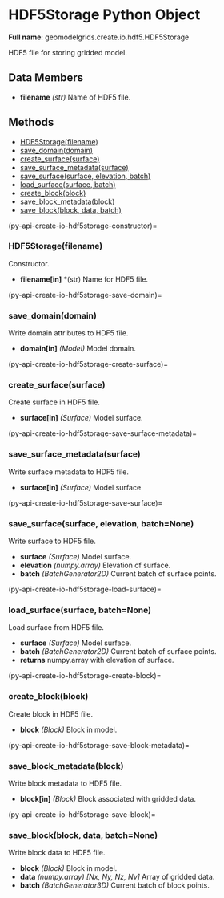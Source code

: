 # HDF5Storage Python Object 

**Full name**: geomodelgrids.create.io.hdf5.HDF5Storage

HDF5 file for storing gridded model.

## Data Members

+ **filename** *(str)* Name of HDF5 file.

## Methods

+ [HDF5Storage(filename)](py-api-create-io-hdf5storage-constructor)
+ [save_domain(domain)](py-api-create-io-hdf5storage-save-domain)
+ [create_surface(surface)](py-api-create-io-hdf5storage-create-surface)
+ [save_surface_metadata(surface)](py-api-create-io-hdf5storage-save-surface-metadata)
+ [save_surface(surface, elevation, batch)](py-api-create-io-hdf5storage-save-surface)
+ [load_surface(surface, batch)](py-api-create-io-hdf5storage-load-surface)
+ [create_block(block)](py-api-create-io-hdf5storage-create-block)
+ [save_block_metadata(block)](py-api-create-io-hdf5storage-save-block-metadata)
+ [save_block(block, data, batch)](py-api-create-io-hdf5storage-save-block)

(py-api-create-io-hdf5storage-constructor)=
### HDF5Storage(filename)

Constructor.

+ **filename[in]** *(str) Name for HDF5 file.

(py-api-create-io-hdf5storage-save-domain)=
### save_domain(domain)

Write domain attributes to HDF5 file.

+ **domain[in]** *(Model)* Model domain.

(py-api-create-io-hdf5storage-create-surface)=
### create_surface(surface)

Create surface in HDF5 file.

+ **surface[in]** *(Surface)* Model surface.

(py-api-create-io-hdf5storage-save-surface-metadata)=
### save_surface_metadata(surface)

Write surface metadata to HDF5 file.

+ **surface[in]** *(Surface)* Model surface

(py-api-create-io-hdf5storage-save-surface)=
### save_surface(surface, elevation, batch=None)

Write surface to HDF5 file.

+ **surface** *(Surface)* Model surface.
+ **elevation** *(numpy.array)* Elevation of surface.
+ **batch** *(BatchGenerator2D)* Current batch of surface points.

(py-api-create-io-hdf5storage-load-surface)=
### load_surface(surface, batch=None)

Load surface from HDF5 file.

+ **surface** *(Surface)* Model surface.
+ **batch** *(BatchGenerator2D)* Current batch of surface points.
+ **returns** numpy.array with elevation of surface.

(py-api-create-io-hdf5storage-create-block)=
### create_block(block)

Create block in HDF5 file.

+ **block** *(Block)* Block in model.

(py-api-create-io-hdf5storage-save-block-metadata)=
### save_block_metadata(block)

Write block metadata to HDF5 file.

+ **block[in]** *(Block)* Block associated with gridded data.

(py-api-create-io-hdf5storage-save-block)=
### save_block(block, data, batch=None)

Write block data to HDF5 file.

+ **block** *(Block)* Block in model.
+ **data** *(numpy.array) [Nx, Ny, Nz, Nv]* Array of gridded data.
+ **batch** *(BatchGenerator3D)* Current batch of block points.
